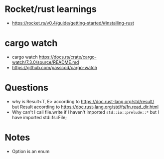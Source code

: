 # Rocket/rust learnings
- https://rocket.rs/v0.4/guide/getting-started/#installing-rust

# cargo watch
- cargo watch https://docs.rs/crate/cargo-watch/7.3.0/source/README.md
- https://github.com/passcod/cargo-watch

# Questions
- why is Result<T, E> according to https://doc.rust-lang.org/std/result/ but Result<ReadDir> according to https://doc.rust-lang.org/std/fs/fn.read_dir.html
- Why can't I call file.write if I haven't imported `std::io::prelude::*`  but I have imported std::fs::File;

# Notes
- Option<T> is an enum
